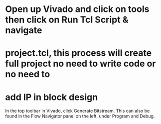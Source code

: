 
# Open up Vivado and click on tools then click on Run Tcl Script & navigate      
#  project.tcl, this process will create full project no need to write code or no need to 
#  add IP in block design   

In the top toolbar in Vivado, click  Generate Bitstream. This can also be found in the Flow 
Navigator panel on the left, under Program and Debug. 



